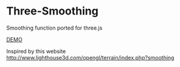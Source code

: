 # Three-Smoothing
Smoothing function ported for three.js

<a href="http://raw.githack.com/Oxynt/Three-Smoothing/master/index.html">DEMO</a>

Inspired by this website
http://www.lighthouse3d.com/opengl/terrain/index.php?smoothing
